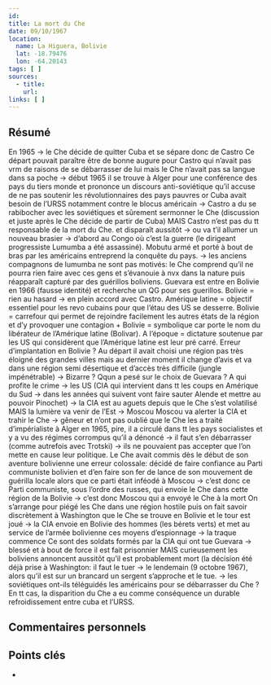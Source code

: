 ```yaml
---
id: 
title: La mort du Che
date: 09/10/1967
location:
  name: La Higuera, Bolivie
  lat: -18.79476
  lon: -64.20143
tags: [ ]
sources:
  - title: 
    url: 
links: [ ]
---
```


## Résumé
En 1965 -> le Che décide de quitter Cuba et se sépare donc de Castro Ce départ pouvait paraître être de bonne augure pour Castro qui n’avait pas vrm de raisons de se débarrasser de lui mais le Che n’avait pas sa langue dans sa poche 
-> début 1965 il se trouve à Alger pour une conférence des pays du tiers monde et prononce un discours anti-soviétique qu’il accuse de ne pas soutenir les révolutionnaires des pays pauvres or Cuba avait besoin de l’URSS notamment contre le blocus américain 
-> Castro a du se rabibocher avec les soviétiques et sûrement sermonner le Che (discussion et juste après le Che décide de partir de Cuba) MAIS Castro n’est pas du tt responsable de la mort du Che. et disparaît aussitôt 
-> ou va t’il allumer un nouveau brasier -> d’abord au Congo où c’est la guerre (le dirigeant progressiste Lumumba a été assassiné). Mobutu armé et porté à bout de bras par les américains entreprend la conquête du pays. -> les anciens compagnons de lumumba ne sont pas motivés: le Che comprend qu’il ne pourra rien faire avec ces gens et s’évanouie à nvx dans la nature puis réapparaît capturé par des guérillos boliviens. 
Guevara est entre en Bolivie en 1966 (fausse identité) et recherche un QG pour ses guerillos. Bolivie = rien au hasard -> en plein accord avec Castro. Amérique latine = objectif essentiel pour les revo cubains pour que l’étau des US se desserre. Bolivie = carrefour qui permet de rejoindre facilement les autres états de la région et d’y provoquer une contagion + Bolivie = symbolique car porte le nom du libérateur de l’Amérique latine (Bolivar). A l’époque = dictature soutenue par les US qui considèrent que l’Amérique latine est leur pré carré. Erreur d’implantation en Bolivie ? Au départ il avait choisi une région pas très éloigné des grandes villes mais au dernier moment il change d’avis et va dans une région semi désertique et d’accès très difficile (jungle impénétrable) -> Bizarre ? Qqun a pesé sur le choix de Guevara ? A qui profite le crime -> les US (CIA qui intervient dans tt les coups en Amérique du Sud -> dans les années qui suivent vont faire sauter Alende et mettre au pouvoir Pinochet) -> la CIA est au aguets depuis que le Che s’est volatilisé MAIS la lumière va venir de l’Est -> Moscou Moscou va alerter la CIA et trahir le Che -> gêneur et n’ont pas oublié que le Che les a traité d’impérialiste à Alger en 1965, pire, il a circulé dans tt les pays socialistes et y a vu des régimes corrompus qu’il a dénoncé -> il faut s’en débarrasser (comme autrefois avec Trotski) -> ils ne pouvaient pas accepter que l’on mette en cause leur politique. Le Che avait commis dès le début de son aventure bolivienne une erreur colossale: décidé de faire confiance au Parti communiste bolivien et d’en faire son fer de lance de son mouvement de guérilla locale alors que ce parti était inféodé à Moscou -> c’est donc ce Parti communiste, sous l’ordre des russes, qui envoie le Che dans cette région de la Bolivie -> c’est donc Moscou qui a envoyé le Che à la mort On s’arrange pour piégé les Che dans une région hostile puis on fait savoir discrètement à Washington que le Che se trouve en Bolivie et le tour est joué -> la CIA envoie en Bolivie des hommes (les bérets verts) et met au service de l’armée bolivienne ces moyens d’espionnage -> la traque commence Ce sont des soldats formés par la CIA qui ont tue Guevara -> blessé et à bout de force il est fait prisonnier MAIS curieusement les boliviens annoncent aussitôt qu’il est probablement mort (la décision été déjà prise à Washington: il faut le tuer -> le lendemain (9 octobre 1967), alors qu’il est sur un brancard un sergent s’approche et le tue. -> les soviétiques ont-ils téléguidés les américains pour se débarrasser du Che ? En tt cas, la disparition du Che a eu comme conséquence un durable refroidissement entre cuba et l’URSS. 



## Commentaires personnels


## Points clés
- 
